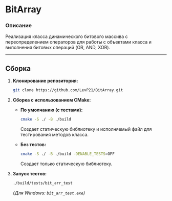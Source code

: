 # BitArray

### Описание
Реализация класса динамического битового массива с переопределением операторов для работы с объектами класса и выполнения битовых операций (OR, AND, XOR).

---

## Сборка

1. **Клонирование репозитория:**
   ```bash
   git clone https://github.com/LevP21/BitArray.git
   ```

2. **Сборка с использованием CMake:**
   - **По умолчанию (с тестами):**
     ```bash
     cmake -S ./ -B ./build
     ```
     Создает статическую библиотеку и исполняемый файл для тестирования методов класса.

   - **Без тестов:**
     ```bash
     cmake -S ./ -B ./build -DENABLE_TESTS=OFF
     ```
     Создает только статическую библиотеку.

3. **Запуск тестов:**
   ```bash
   ./build/tests/bit_arr_test
   ```
   *(Для Windows: `bit_arr_test.exe`)*
